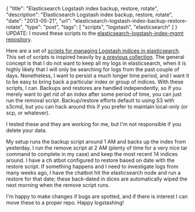 {
  "title": "Elasticsearch Logstash index backup, restore, rotate",
  "description": "Elasticsearch Logstash index backup, restore, rotate",
  "date": "2013-05-21",
  "url": "elasticsearch-logstash-index-backup-restore-rotate",
  "type": "post",
  "tags": [
    "scripts",
    "logstash",
    "elasticsearch"
  ]
}
UPDATE: I moved these scripts to the [elasticsearch-logstash-index-mgmt repository](https://github.com/imperialwicket/elasticsearch-logstash-index-mgmt).

Here are a set of [scripts for managing Logstash indices in elasticsearch](https://github.com/imperialwicket/elasticsearch-logstash-index-mgmt). This set of scripts is inspired heavily by [a previous collection](http://tech.superhappykittymeow.com/?p=296). The general concept is that I do not want to keep all my logs in elasticsearch, when it is highly likely that I will only be searching for logs from the past couple of days. Nonetheless, I want to persist a much longer time period, and I want it to be easy to bring back a particular index or group of indices. With these scripts, I can. Backups and restores are handled independently, so if you merely want to get rid of an index after some period of time, you can just run the removal script. Backup/restore efforts default to using S3 with s3cmd, but you can hack around this if you prefer to maintain local-only (or scp, or whatever).

I tested these and they are working for me, but I'm not responsible if you delete your data.

My setup runs the backup script around 1 AM and backs up the index from yesterday. I run the remove script at 2 AM (plenty of time for a very nice tar command to complete in my case) and keep the most recent 14 indices around. I have a ch
atbot configured to restore based on date with the restore script. If something happens and I need to investigate logs from many weeks ago, I have the chatbot hit the elasticsearch node and run a restore for that date; these back-dated in
dices are automatically wiped the next morning when the remove script runs.

I'm happy to make changes if bugs are spotted, and if there is interest I can move these to a proper repo. Happy logstashing!
